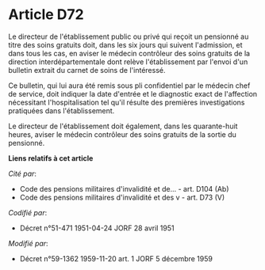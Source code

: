 # Article D72

Le directeur de l'établissement public ou privé qui reçoit un pensionné au titre des soins gratuits doit, dans les six jours
qui suivent l'admission, et dans tous les cas, en aviser le médecin contrôleur des soins gratuits de la direction
interdépartementale dont relève l'établissement par l'envoi d'un bulletin extrait du carnet de soins de l'intéressé.

Ce bulletin, qui lui aura été remis sous pli confidentiel par le médecin chef de service, doit indiquer la date d'entrée et
le diagnostic exact de l'affection nécessitant l'hospitalisation tel qu'il résulte des premières investigations pratiquées
dans l'établissement.

Le directeur de l'établissement doit également, dans les quarante-huit heures, aviser le médecin contrôleur des soins
gratuits de la sortie du pensionné.

**Liens relatifs à cet article**

_Cité par_:

  - Code des pensions militaires d'invalidité et de... - art. D104 (Ab)
  - Code des pensions militaires d'invalidité et des v - art. D73 (V)

_Codifié par_:

  - Décret n°51-471 1951-04-24 JORF 28 avril 1951

_Modifié par_:

  - Décret n°59-1362 1959-11-20 art. 1 JORF 5 décembre 1959
